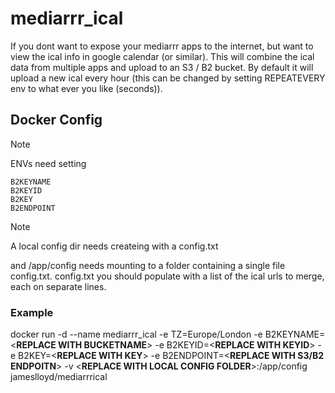 # mediarrr_ical

If you dont want to expose your mediarrr apps to the internet, but want to view the ical info in google calendar (or similar). This will combine the ical data from multiple apps and upload to an S3 / B2 bucket. By default it will upload a new ical every hour (this can be changed by setting REPEATEVERY env to what ever you like (seconds)).



## Docker Config
> [!NOTE]
> ENVs need setting

```
B2KEYNAME
B2KEYID
B2KEY
B2ENDPOINT
```

> [!NOTE]
> A local config dir needs createing with a config.txt

and /app/config needs mounting to a folder containing a single file config.txt.  config.txt you should populate with a list of the ical urls to merge, each on separate lines.

### Example 
  
  docker run -d --name mediarrr_ical -e TZ=Europe/London -e B2KEYNAME=<**REPLACE WITH BUCKETNAME**> -e B2KEYID=<**REPLACE WITH KEYID**> -e B2KEY=<**REPLACE WITH KEY**> -e B2ENDPOINT=<**REPLACE WITH S3/B2 ENDPOITN**> -v <**REPLACE WITH LOCAL CONFIG FOLDER**>:/app/config jameslloyd/mediarrrical
